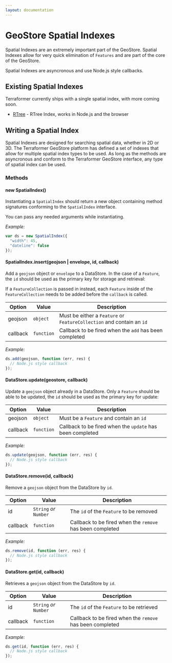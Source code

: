 ```yaml
---
layout: documentation
---
```


# GeoStore Spatial Indexes

Spatial Indexes are an extremely important part of the GeoStore.  Spatial Indexes allow for very quick elimination of `Features` and are part of the core of the GeoStore.

Spatial Indexes are asyncronous and use Node.js style callbacks.

## Existing Spatial Indexes

Terraformer currently ships with a single spatial index, with more coming soon.

* [RTree](https://github.com/esri/terraformer-geostore-rtree) - RTree Index, works in Node.js and the browser

## Writing a Spatial Index

Spatial Indexes are designed for searching spatial data, whether in 2D or 3D.  The Terraformer GeoStore platform has defined a set of indexes that allow for multiple spatial index types to be used.  As long as the methods are asyncronous and conform to the Terraformer GeoStore interface, any type of spatial index can be used.

### Methods

#### new SpatialIndex()

Instantiating a `SpatialIndex` should return a new object containing method signatures conforming to the `SpatialIndex` interface.

You can pass any needed arguments while instantiating.

_Example:_

```js
var ds = new SpatialIndex({
  "width": 45,
  "dateline": false
});
```

#### SpatialIndex.insert(geojson | envelope, id, callback)

Add a `geojson` object or `envelope` to a DataStore.  In the case of a `Feature`, the `id` should be used as the primary key for storage and retrieval:

If a `FeatureCollection` is passed in instead, each `Feature` inside of the `FeatureCollection` needs to be added before the `callback` is called.

| Option | Value | Description |
| --- | --- | --- |
| geojson | `object` | Must be either a `Feature` or `FeatureCollection` and contain an `id` |
| callback | `function` | Callback to be fired when the `add` has been completed |

_Example:_

```js
ds.add(geojson, function (err, res) {
  // Node.js style callback
});
```

#### DataStore.update(geostore, callback)

Update a `geojson` object already in a DataStore.  Only a `Feature` should be able to be updated, the `id` should be used as the primary key for update:

| Option | Value | Description |
| --- | --- | --- |
| geojson | `object` | Must be a `Feature` and contain an `id` |
| callback | `function` | Callback to be fired when the `update` has been completed |

_Example:_

```js
ds.update(geojson, function (err, res) {
  // Node.js style callback
});
```

#### DataStore.remove(id, callback)

Remove a `geojson` object from the DataStore by `id`.

| Option | Value | Description |
| --- | --- | --- |
| id | `String` _or_ `Number` | The `id` of the `Feature` to be removed |
| callback | `function` | Callback to be fired when the `remove` has been completed |

_Example:_

```js
ds.remove(id, function (err, res) {
  // Node.js style callback
});
```

#### DataStore.get(id, callback)

Retrieves a `geojson` object from the DataStore by `id`.

| Option | Value | Description |
| --- | --- | --- |
| id | `String` _or_ `Number` | The `id` of the `Feature` to be retrieved |
| callback | `function` | Callback to be fired when the `remove` has been completed |

_Example:_

```js
ds.get(id, function (err, res) {
  // Node.js style callback
});
```